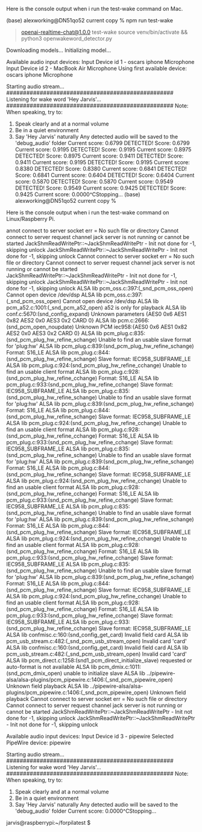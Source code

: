 Here is the console output when i run the test-wake command on Mac.

(base) alexworking@DN51qo52 current copy % npm run test-wake

> openai-realtime-chat@1.0.0 test-wake
> source venv/bin/activate && python3 openwakeword_detector.py

Downloading models...
Initializing model...

Available audio input devices:
Input Device id 1 - oscars iphone Microphone
Input Device id 2 - MacBook Air Microphone
Using first available device: oscars iphone Microphone

Starting audio stream...
##################################################
Listening for wake word 'Hey Jarvis'...
##################################################
Note: When speaking, try to:
1. Speak clearly and at a normal volume
2. Be in a quiet environment
3. Say 'Hey Jarvis' naturally
Any detected audio will be saved to the 'debug_audio' folder
Current score: 0.6799
DETECTED! Score: 0.6799
Current score: 0.9195
DETECTED! Score: 0.9195
Current score: 0.8975
DETECTED! Score: 0.8975
Current score: 0.9411
DETECTED! Score: 0.9411
Current score: 0.9195
DETECTED! Score: 0.9195
Current score: 0.8380
DETECTED! Score: 0.8380
Current score: 0.6841
DETECTED! Score: 0.6841
Current score: 0.6404
DETECTED! Score: 0.6404
Current score: 0.5870
DETECTED! Score: 0.5870
Current score: 0.9549
DETECTED! Score: 0.9549
Current score: 0.9425
DETECTED! Score: 0.9425
Current score: 0.0000^CStopping...
(base) alexworking@DN51qo52 current copy % 


Here is the console output when i run the test-wake command on Linux/Raspberry Pi.

annot connect to server socket err = No such file or directory
Cannot connect to server request channel
jack server is not running or cannot be started
JackShmReadWritePtr::~JackShmReadWritePtr - Init not done for -1, skipping unlock
JackShmReadWritePtr::~JackShmReadWritePtr - Init not done for -1, skipping unlock
Cannot connect to server socket err = No such file or directory
Cannot connect to server request channel
jack server is not running or cannot be started
JackShmReadWritePtr::~JackShmReadWritePtr - Init not done for -1, skipping unlock
JackShmReadWritePtr::~JackShmReadWritePtr - Init not done for -1, skipping unlock
ALSA lib pcm_oss.c:397:(_snd_pcm_oss_open) Cannot open device /dev/dsp
ALSA lib pcm_oss.c:397:(_snd_pcm_oss_open) Cannot open device /dev/dsp
ALSA lib pcm_a52.c:1001:(_snd_pcm_a52_open) a52 is only for playback
ALSA lib conf.c:5670:(snd_config_expand) Unknown parameters {AES0 0x6 AES1 0x82 AES2 0x0 AES3 0x2 CARD 0}
ALSA lib pcm.c:2666:(snd_pcm_open_noupdate) Unknown PCM iec958:{AES0 0x6 AES1 0x82 AES2 0x0 AES3 0x2 CARD 0}
ALSA lib pcm_plug.c:835:(snd_pcm_plug_hw_refine_schange) Unable to find an usable slave format for 'plug:hw'
ALSA lib pcm_plug.c:839:(snd_pcm_plug_hw_refine_schange) Format: S16_LE
ALSA lib pcm_plug.c:844:(snd_pcm_plug_hw_refine_schange) Slave format: IEC958_SUBFRAME_LE
ALSA lib pcm_plug.c:924:(snd_pcm_plug_hw_refine_cchange) Unable to find an usable client format
ALSA lib pcm_plug.c:928:(snd_pcm_plug_hw_refine_cchange) Format: S16_LE
ALSA lib pcm_plug.c:933:(snd_pcm_plug_hw_refine_cchange) Slave format: IEC958_SUBFRAME_LE
ALSA lib pcm_plug.c:835:(snd_pcm_plug_hw_refine_schange) Unable to find an usable slave format for 'plug:hw'
ALSA lib pcm_plug.c:839:(snd_pcm_plug_hw_refine_schange) Format: S16_LE
ALSA lib pcm_plug.c:844:(snd_pcm_plug_hw_refine_schange) Slave format: IEC958_SUBFRAME_LE
ALSA lib pcm_plug.c:924:(snd_pcm_plug_hw_refine_cchange) Unable to find an usable client format
ALSA lib pcm_plug.c:928:(snd_pcm_plug_hw_refine_cchange) Format: S16_LE
ALSA lib pcm_plug.c:933:(snd_pcm_plug_hw_refine_cchange) Slave format: IEC958_SUBFRAME_LE
ALSA lib pcm_plug.c:835:(snd_pcm_plug_hw_refine_schange) Unable to find an usable slave format for 'plug:hw'
ALSA lib pcm_plug.c:839:(snd_pcm_plug_hw_refine_schange) Format: S16_LE
ALSA lib pcm_plug.c:844:(snd_pcm_plug_hw_refine_schange) Slave format: IEC958_SUBFRAME_LE
ALSA lib pcm_plug.c:924:(snd_pcm_plug_hw_refine_cchange) Unable to find an usable client format
ALSA lib pcm_plug.c:928:(snd_pcm_plug_hw_refine_cchange) Format: S16_LE
ALSA lib pcm_plug.c:933:(snd_pcm_plug_hw_refine_cchange) Slave format: IEC958_SUBFRAME_LE
ALSA lib pcm_plug.c:835:(snd_pcm_plug_hw_refine_schange) Unable to find an usable slave format for 'plug:hw'
ALSA lib pcm_plug.c:839:(snd_pcm_plug_hw_refine_schange) Format: S16_LE
ALSA lib pcm_plug.c:844:(snd_pcm_plug_hw_refine_schange) Slave format: IEC958_SUBFRAME_LE
ALSA lib pcm_plug.c:924:(snd_pcm_plug_hw_refine_cchange) Unable to find an usable client format
ALSA lib pcm_plug.c:928:(snd_pcm_plug_hw_refine_cchange) Format: S16_LE
ALSA lib pcm_plug.c:933:(snd_pcm_plug_hw_refine_cchange) Slave format: IEC958_SUBFRAME_LE
ALSA lib pcm_plug.c:835:(snd_pcm_plug_hw_refine_schange) Unable to find an usable slave format for 'plug:hw'
ALSA lib pcm_plug.c:839:(snd_pcm_plug_hw_refine_schange) Format: S16_LE
ALSA lib pcm_plug.c:844:(snd_pcm_plug_hw_refine_schange) Slave format: IEC958_SUBFRAME_LE
ALSA lib pcm_plug.c:924:(snd_pcm_plug_hw_refine_cchange) Unable to find an usable client format
ALSA lib pcm_plug.c:928:(snd_pcm_plug_hw_refine_cchange) Format: S16_LE
ALSA lib pcm_plug.c:933:(snd_pcm_plug_hw_refine_cchange) Slave format: IEC958_SUBFRAME_LE
ALSA lib pcm_plug.c:933:(snd_pcm_plug_hw_refine_cchange) Slave format: IEC958_SUBFRAME_LE
ALSA lib confmisc.c:160:(snd_config_get_card) Invalid field card
ALSA lib pcm_usb_stream.c:482:(_snd_pcm_usb_stream_open) Invalid card 'card'
ALSA lib confmisc.c:160:(snd_config_get_card) Invalid field card
ALSA lib pcm_usb_stream.c:482:(_snd_pcm_usb_stream_open) Invalid card 'card'
ALSA lib pcm_direct.c:1258:(snd1_pcm_direct_initialize_slave) requested or auto-format is not available
ALSA lib pcm_dmix.c:1011:(snd_pcm_dmix_open) unable to initialize slave
ALSA lib ../pipewire-alsa/alsa-plugins/pcm_pipewire.c:1406:(_snd_pcm_pipewire_open) Unknown field playback
ALSA lib ../pipewire-alsa/alsa-plugins/pcm_pipewire.c:1406:(_snd_pcm_pipewire_open) Unknown field playback
Cannot connect to server socket err = No such file or directory
Cannot connect to server request channel
jack server is not running or cannot be started
JackShmReadWritePtr::~JackShmReadWritePtr - Init not done for -1, skipping unlock
JackShmReadWritePtr::~JackShmReadWritePtr - Init not done for -1, skipping unlock

Available audio input devices:
Input Device id 3 - pipewire
Selected PipeWire device: pipewire

Starting audio stream...
##################################################
Listening for wake word 'Hey Jarvis'...
##################################################
Note: When speaking, try to:
1. Speak clearly and at a normal volume
2. Be in a quiet environment
3. Say 'Hey Jarvis' naturally
Any detected audio will be saved to the 'debug_audio' folder
Current score: 0.0000^CStopping...

jarvis@raspberrypi:~/forpilatest $ 
